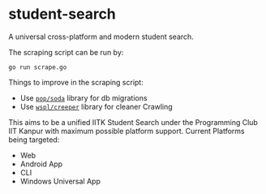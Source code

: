 # student-search
A universal cross-platform and modern student search.

The scraping script can be run by:
```
go run scrape.go
```
Things to improve in the scraping script:
* Use [`pop/soda`](https://github.com/markbates/pop) library for db migrations
* Use [`wspl/creeper`](https://github.com/wspl/creeper) library for cleaner Crawling

This aims to be a unified IITK Student Search under the Programming Club
IIT Kanpur with maximum possible platform support. Current Platforms
being targeted:
* Web
* Android App
* CLI
* Windows Universal App
